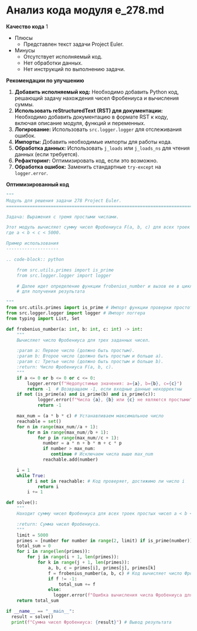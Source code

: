 # Анализ кода модуля e_278.md

**Качество кода**
1
-  Плюсы
    -  Представлен текст задачи Project Euler.
-  Минусы
    - Отсутствует исполняемый код.
    - Нет обработки данных.
    - Нет инструкций по выполнению задачи.

**Рекомендации по улучшению**

1.  **Добавить исполняемый код:** Необходимо добавить Python код, решающий задачу нахождения чисел Фробениуса и вычисления суммы.
2.  **Использовать reStructuredText (RST) для документации:** Необходимо добавить документацию в формате RST к коду, включая описание модуля, функций и переменных.
3.  **Логирование:** Использовать `src.logger.logger` для отслеживания ошибок.
4.  **Импорты:** Добавить необходимые импорты для работы кода.
5.  **Обработка данных:** Использовать `j_loads` или `j_loads_ns` для чтения данных (если требуется).
6.  **Рефакторинг:** Оптимизировать код, если это возможно.
7.  **Обработка ошибок:** Заменить стандартные `try-except` на `logger.error`.

**Оптимизированный код**

```python
"""
Модуль для решения задачи 278 Project Euler.
=========================================================================================

Задача: Выражения с тремя простыми числами.

Этот модуль вычисляет сумму чисел Фробениуса F(a, b, c) для всех троек простых чисел a, b, c,
где a < b < c < 5000.

Пример использования
--------------------

.. code-block:: python

    from src.utils.primes import is_prime
    from src.logger.logger import logger

    # Далее идет определение функции frobenius_number и вызов ее в цикле
    # для получения результата

"""
from src.utils.primes import is_prime # Импорт функции проверки простоты числа
from src.logger.logger import logger # Импорт логгера
from typing import List, Set

def frobenius_number(a: int, b: int, c: int) -> int:
    """
    Вычисляет число Фробениуса для трех заданных чисел.

    :param a: Первое число (должно быть простым).
    :param b: Второе число (должно быть простым и больше a).
    :param c: Третье число (должно быть простым и больше b).
    :return: Число Фробениуса F(a, b, c).
    """
    if a <= 0 or b <= 0 or c <= 0:
        logger.error(f"Недопустимые значения: a={a}, b={b}, c={c}")
        return -1  # Возвращаем -1, если входные данные некорректны
    if not (is_prime(a) and is_prime(b) and is_prime(c)):
            logger.error(f"Числа {a}, {b} или {c} не являются простыми")
            return -1

    max_num = (a * b * c) # Устанавливаем максимальное число
    reachable = set()
    for n in range(max_num//a + 1):
        for m in range(max_num//b + 1):
            for p in range(max_num//c + 1):
              number = a * n + b * m + c * p
              if number > max_num:
                 continue # Исключаем числа выше max_num
              reachable.add(number)

    i = 1
    while True:
        if i not in reachable: # Код проверяет, достижимо ли число i
            return i
        i += 1

def solve():
    """
    Находит сумму чисел Фробениуса для всех троек простых чисел a < b < c < 5000.

    :return: Сумма чисел Фробениуса.
    """
    limit = 5000
    primes = [number for number in range(2, limit) if is_prime(number)] # Код создает список простых чисел
    total_sum = 0
    for i in range(len(primes)):
        for j in range(i + 1, len(primes)):
            for k in range(j + 1, len(primes)):
                a, b, c = primes[i], primes[j], primes[k]
                f = frobenius_number(a, b, c) # Код вычисляет число Фробениуса
                if f != -1:
                    total_sum += f
                else:
                  logger.error(f"Ошибка вычисления числа Фробениуса для a={a}, b={b}, c={c}")
    return total_sum

if __name__ == "__main__":
  result = solve()
  print(f"Сумма чисел Фробениуса: {result}") # Вывод результата

```